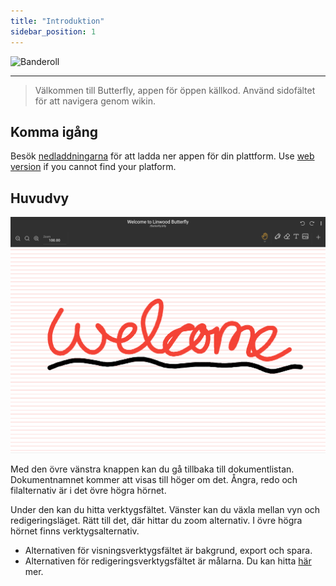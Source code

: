 ```yaml
---
title: "Introduktion"
sidebar_position: 1
---
```


![Banderoll](/img/banner.png)

---

> Välkommen till Butterfly, appen för öppen källkod. Använd sidofältet för att navigera genom wikin.

## Komma igång

Besök [nedladdningarna](/downloads) för att ladda ner appen för din plattform. Use [web version](https://web.butterfly.linwood.dev) if you cannot find your platform.

## Huvudvy

![Huvudvy](main.png)

Med den övre vänstra knappen kan du gå tillbaka till dokumentlistan. Dokumentnamnet kommer att visas till höger om det. Ångra, redo och filalternativ är i det övre högra hörnet.

Under den kan du hitta verktygsfältet. Vänster kan du växla mellan vyn och redigeringsläget. Rätt till det, där hittar du zoom alternativ. I övre högra hörnet finns verktygsalternativ.

- Alternativen för visningsverktygsfältet är bakgrund, export och spara.
- Alternativen för redigeringsverktygsfältet är målarna. Du kan hitta [här](background) mer.
